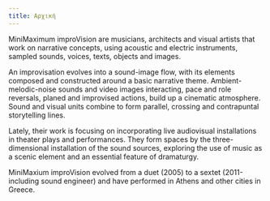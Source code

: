 ```yaml
---
title: Αρχική
---
```


MiniMaximum improVision are musicians, architects and visual artists that work on narrative concepts, using acoustic and electric instruments, sampled sounds, voices, texts, objects and images. 

An improvisation evolves into a sound-image flow, with its elements composed and constructed around a basic narrative theme. Ambient-melodic-noise sounds and video images interacting, pace and role reversals, planed and improvised actions, build up a cinematic atmosphere. Sound and visual units combine to form parallel, crossing and contrapuntal storytelling lines.

Lately, their work is focusing on incorporating live audiovisual installations in theater plays and performances. They form spaces by the three-dimensional installation of the sound sources, exploring the use of music as a scenic element and an essential feature of dramaturgy.

MiniMaxium improVision evolved from a duet (2005) to a sextet (2011-including sound engineer) and have performed in Athens and other cities in Greece.